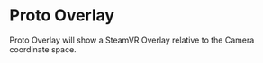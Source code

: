 ﻿# Proto Overlay

Proto Overlay will show a SteamVR Overlay relative to the Camera coordinate space.
